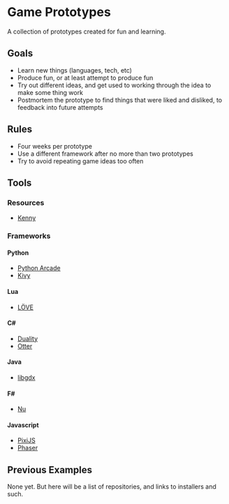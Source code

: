 # Game Prototypes

A collection of prototypes created for fun and learning.

## Goals
- Learn new things (languages, tech, etc)
- Produce fun, or at least attempt to produce fun
- Try out different ideas, and get used to working through the idea to make some thing work
- Postmortem the prototype to find things that were liked and disliked, to feedback into future attempts

## Rules
- Four weeks per prototype
- Use a different framework after no more than two prototypes
- Try to avoid repeating game ideas too often

## Tools

### Resources
- [Kenny](http://kenney.nl/assets "Kenny")

### Frameworks

#### Python
- [Python Arcade](https://pythonhosted.org/arcade/index.html "Python Arcade")
- [Kivy](https://kivy.org/#home "Kivy")

#### Lua
- [LÖVE](https://love2d.org/ "LÖVE")

#### C#
- [Duality](http://duality.adamslair.net/ "Duality")
- [Otter](http://otter2d.com/ "Otter")

#### Java
- [libgdx](http://libgdx.badlogicgames.com/ "libgdx")

#### F#
- [Nu](https://github.com/bryanedds/Nu "Nu")

#### Javascript
- [PixiJS](http://www.pixijs.com/ "PixiJS")
- [Phaser](https://phaser.io/ "Phaser")

## Previous Examples

None yet. But here will be a list of repositories, and links to installers and such.
